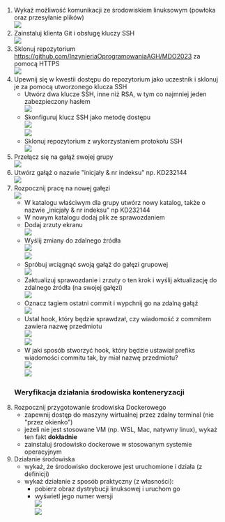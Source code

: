 1.  Wykaż możliwość komunikacji ze środowiskiem linuksowym (powłoka oraz przesyłanie plików)  
![](./ss/Obraz1.png)  
2.  Zainstaluj klienta Git i obsługę kluczy SSH  
![](./ss/Obraz2.png)  
3.  Sklonuj repozytorium https://github.com/InzynieriaOprogramowaniaAGH/MDO2023 za pomocą HTTPS  
![](./ss/Obraz3.png)  
4.  Upewnij się w kwestii dostępu do repozytorium jako uczestnik i sklonuj je za pomocą utworzonego klucza  SSH
	- Utwórz dwa klucze SSH, inne niż RSA, w tym co najmniej jeden zabezpieczony hasłem  
	![](./ss/Obraz4.png)  
    - Skonfiguruj klucz SSH jako metodę dostępu  
	![](./ss/Obraz5.png)  
    ![](./ss/Obraz6.png)  
	- Sklonuj repozytorium z wykorzystaniem protokołu SSH  
	![](./ss/Obraz7.png)  
5. Przełącz się na gałąź swojej grupy  
![](./ss/Obraz8.png)  
6. Utwórz gałąź o nazwie "inicjały & nr indeksu" np. KD232144  
![](./ss/Obraz9.png)  
7. Rozpocznij pracę na nowej gałęzi  
![](./ss/Obraz10.png)  
	- W katalogu właściwym dla grupy utwórz nowy katalog, także o nazwie „inicjały & nr indeksu” np KD232144  
	- W nowym katalogu dodaj plik ze sprawozdaniem  
	- Dodaj zrzuty ekranu  
	![](./ss/Obraz11.png)  
	- Wyślij zmiany do zdalnego źródła  
	![](./ss/Obraz12.png)  
	![](./ss/Obraz13.png)  
	- Spróbuj wciągnąć swoją gałąź do gałęzi grupowej  
	![](./ss/Obraz14.png)  
	- Zaktualizuj sprawozdanie i zrzuty o ten krok i wyślij aktualizację do zdalnego źródła (na swojej gałęzi)  
	![](./ss/Obraz15.png)  
	- Oznacz tagiem ostatni commit i wypchnij go na zdalną gałąź  
	![](./ss/Obraz16.png)  
	- Ustal hook, który będzie sprawdzał, czy wiadomość z commitem zawiera nazwę przedmiotu  
	![](./ss/Obraz17.png)  
	![](./ss/Obraz18.png)  
	- W jaki sposób stworzyć hook, który będzie ustawiał prefiks wiadomości commitu tak, by miał nazwę przedmiotu?  
	![](./ss/Obraz19.png)  
	![](./ss/Obraz20.png)  
	### Weryfikacja działania środowiska konteneryzacji  
1. Rozpocznij przygotowanie środowiska Dockerowego  
    - zapewnij dostęp do maszyny wirtualnej przez zdalny terminal (nie "przez okienko")  
    - jeżeli nie jest stosowane VM (np. WSL, Mac, natywny linux), wykaż ten fakt **dokładnie**  
    - zainstaluj środowisko dockerowe w stosowanym systemie operacyjnym  
2. Działanie środowiska  
    - wykaż, że środowisko dockerowe jest uruchomione i działa (z definicji)  
    - wykaż działanie z sposób praktyczny (z własności):  
      - pobierz obraz dystrybucji linuksowej i uruchom go  
      - wyświetl jego numer wersji  
	  ![](./ss/Obraz21.png)  
	  ![](./ss/Obraz22.png)  
